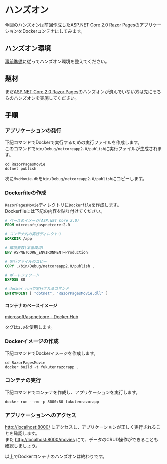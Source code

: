# ハンズオン
今回のハンズオンは前回作成したASP.NET Core 2.0 Razor PagesのアプリケーションをDockerコンテナにしてみます。

## ハンズオン環境
[事前準備]()に従ってハンズオン環境を整えてください。

## 題材
まだ[ASP.NET Core 2.0 Razor Pages]()のハンズオンが済んでいない方は先にそちらのハンズオンを実施してください。

## 手順
### アプリケーションの発行
下記コマンドでDockerで実行するための実行ファイルを作成します。  
このコマンドで`bin/Debug/netcoreapp2.0/publish`に実行ファイルが生成されます。

```shell
cd RazorPagesMovie
dotnet publish
```

次に`MvcMovie.db`を`bin/Debug/netcoreapp2.0/publish`にコピーします。

### Dockerfileの作成
`RazorPagesMovie`ディレクトリに`Dockerfile`を作成します。  
Dockerfileには下記の内容を貼り付けてください。

```dockerfile
# ベースのイメージ(ASP.NET Core 2.0)
FROM microsoft/aspnetcore:2.0

# コンテナ内の実行ディレクトリ
WORKDIR /app

# 環境変数(本番環境)
ENV ASPNETCORE_ENVIRONMENT=Production

# 実行ファイルのコピー
COPY ./bin/Debug/netcoreapp2.0/publish .

# ポートフォワード
EXPOSE 80

# docker runで実行されるコマンド
ENTRYPOINT [ "dotnet", "RazorPagesMovie.dll" ]
```

#### コンテナのベースイメージ
[microsoft/aspnetcore - Docker Hub](https://hub.docker.com/r/microsoft/aspnetcore/)

タグは`2.0`を使用します。

### Dockerイメージの作成
下記コマンドでDockerイメージを作成します。

```shell
cd RazorPagesMovie
docker build -t fukutenrazorapp .
```

### コンテナの実行
下記コマンドでコンテナを作成し、アプリケーションを実行します。

```shell
docker run --rm -p 8000:80 fukutenrazorapp
```

### アプリケーションへのアクセス
[http://localhost:8000/](http://localhost:8000/) にアクセスし、アプリケーションが正しく実行されることを確認します。  
また [http://localhost:8000/movies](http://localhost:8000/movies) にて、データのCRUD操作ができることも確認しましょう。

以上でDockerコンテナのハンズオンは終わりです。
